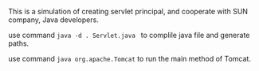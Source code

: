 This is a simulation of creating servlet principal, and cooperate with SUN company, Java developers.


use command 
`java -d . Servlet.java `
to complile java file and generate paths.


use command 
`java org.apache.Tomcat`
to run the main method of Tomcat.
